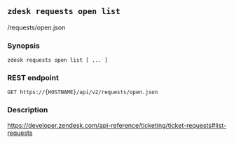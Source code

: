 ## `zdesk requests open list`

/requests/open.json

### Synopsis

    zdesk requests open list [ ... ]

### REST endpoint

    GET https://{HOSTNAME}/api/v2/requests/open.json

### Description

https://developer.zendesk.com/api-reference/ticketing/ticket-requests#list-requests

